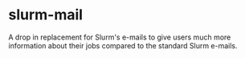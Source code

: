 # slurm-mail
A drop in replacement for Slurm's e-mails to give users much more information about their jobs compared to the standard Slurm e-mails.
